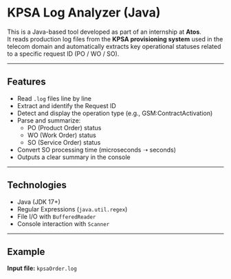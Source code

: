 # KPSA Log Analyzer (Java)

This is a Java-based tool developed as part of an internship at **Atos**.  
It reads production log files from the **KPSA provisioning system** used in the telecom domain and automatically extracts key operational statuses related to a specific request ID (PO / WO / SO).

---

##  Features

- Read `.log` files line by line
- Extract and identify the Request ID
- Detect and display the operation type (e.g., GSM:ContractActivation)
- Parse and summarize:
  - PO (Product Order) status
  - WO (Work Order) status
  - SO (Service Order) status
- Convert SO processing time (microseconds ➝ seconds)
- Outputs a clear summary in the console

---

##  Technologies

- Java (JDK 17+)
- Regular Expressions (`java.util.regex`)
- File I/O with `BufferedReader`
- Console interaction with `Scanner`

---

##  Example

**Input file:** `kpsaOrder.log`

